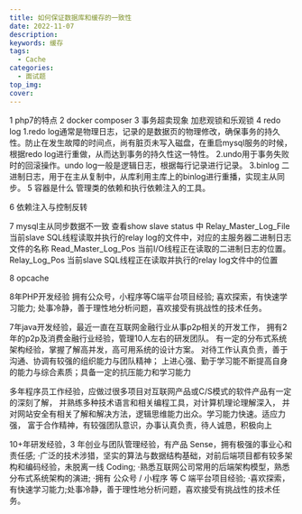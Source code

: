 ```yaml
---
title: 如何保证数据库和缓存的一致性
date: 2022-11-07
description: 
keywords: 缓存
tags:
  - Cache
categories:
  - 面试题
top_img:
cover:
---
```


1 php7的特点
2 docker composer
3 事务超卖现象  加悲观锁和乐观锁
4 redo log
    1.redo log通常是物理日志，记录的是数据页的物理修改，确保事务的持久性。防止在发生故障的时间点，尚有脏页未写入磁盘，在重启mysql服务的时候，根据redo log进行重做，从而达到事务的持久性这一特性。
    2.undo用于事务失败时的回滚操作。undo log一般是逻辑日志，根据每行记录进行记录。
    3.binlog 二进制日志，用于在主从复制中，从库利用主库上的binlog进行重播，实现主从同步。
5 容器是什么
管理类的依赖和执行依赖注入的工具。

6 依赖注入与控制反转

7 mysql主从同步数据不一致
查看show slave status 中
Relay_Master_Log_File 当前slave SQL线程读取并执行的relay log的文件中，对应的主服务器二进制日志文件的名称
Read_Master_Log_Pos 当前I/O线程正在读取的二进制日志的位置。
Relay_Log_Pos  当前slave SQL线程正在读取并执行的relay log文件中的位置

8 opcache

8年PHP开发经验
拥有公众号，小程序等C端平台项目经验;
喜欢探索，有快速学习能力;
处事冷静，善于理性地分析问题，喜欢接受有挑战性的技术任务。

7年java开发经验，最近一直在互联网金融行业从事p2p相关的开发工作，
拥有2年的p2p及消费金融行业经验，管理10人左右的研发团队。
有一定的分布式系统架构经验，掌握了解高并发，高可用系统的设计方案。
对待工作认真负责，善于沟通、协调有较强的组织能力与团队精神；
上进心强、勤于学习能不断提高自身的能力与综合素质；具备一定的抗压能力和学习能力

多年程序员工作经验，应做过很多项目对互联网产品或C/S模式的软件产品有一定的深刻了解，
并熟练多种技术语言和相关编程工具，对计算机理论理解深入，
并对网站安全有相关了解和解决方法，逻辑思维能力出众。学习能力快速。适应力强，
富于合作精神，有较强团队意识，办事认真负责，待人诚恳，积极向上

10+年研发经验，3 年创业与团队管理经验，有产品 Sense，拥有极强的事业心和责任感; 
·广泛的技术涉猎，坚实的算法与数据结构基础，对前后端项目都有较多架构和编码经验，未脱离一线 Coding;
·熟悉互联网公司常用的后端架构模型，熟悉分布式系统架构的演进;
·拥有 公众号 / 小程序 等 C 端平台项目经验; 
·喜欢探索，有快速学习能力;处事冷静，善于理性地分析问题，喜欢接受有挑战性的技术任务。